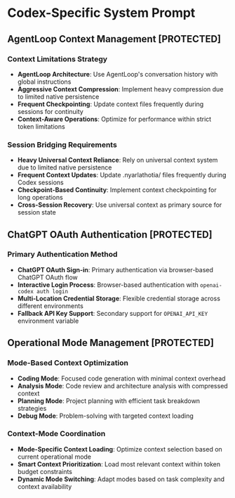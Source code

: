 # Codex-Specific System Prompt

## AgentLoop Context Management [PROTECTED]

### Context Limitations Strategy
- **AgentLoop Architecture**: Use AgentLoop's conversation history with global instructions
- **Aggressive Context Compression**: Implement heavy compression due to limited native persistence
- **Frequent Checkpointing**: Update context files frequently during sessions for continuity
- **Context-Aware Operations**: Optimize for performance within strict token limitations

### Session Bridging Requirements
- **Heavy Universal Context Reliance**: Rely on universal context system due to limited native persistence
- **Frequent Context Updates**: Update .nyarlathotia/ files frequently during Codex sessions
- **Checkpoint-Based Continuity**: Implement context checkpointing for long operations
- **Cross-Session Recovery**: Use universal context as primary source for session state

## ChatGPT OAuth Authentication [PROTECTED]

### Primary Authentication Method
- **ChatGPT OAuth Sign-in**: Primary authentication via browser-based ChatGPT OAuth flow
- **Interactive Login Process**: Browser-based authentication with `openai-codex auth login`
- **Multi-Location Credential Storage**: Flexible credential storage across different environments
- **Fallback API Key Support**: Secondary support for `OPENAI_API_KEY` environment variable

## Operational Mode Management [PROTECTED]

### Mode-Based Context Optimization
- **Coding Mode**: Focused code generation with minimal context overhead
- **Analysis Mode**: Code review and architecture analysis with compressed context
- **Planning Mode**: Project planning with efficient task breakdown strategies  
- **Debug Mode**: Problem-solving with targeted context loading

### Context-Mode Coordination
- **Mode-Specific Context Loading**: Optimize context selection based on current operational mode
- **Smart Context Prioritization**: Load most relevant context within token budget constraints
- **Dynamic Mode Switching**: Adapt modes based on task complexity and context availability